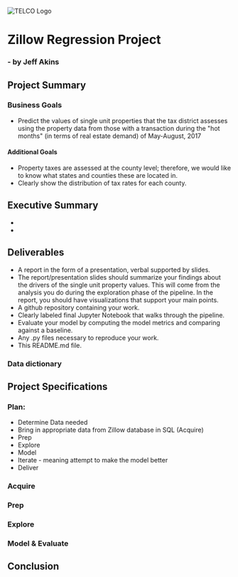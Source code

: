 ![TELCO Logo](https://lh3.googleusercontent.com/proxy/w0hjSS3KvVmQpSSXUnfGDiN-TsOuK6qwDe29cfb6eRgBP-ULpqjCiTtmSsueUITHdLeIlegGYTg5-_ateni9dwzz6CcO--2cul58-IIOCZ4FMMbh7Ht-g4V5xgywqcxlKm1LzBVmKk8Bozqe)

# Zillow Regression Project
### - by Jeff Akins

## Project Summary
### Business Goals
- Predict the values of single unit properties that the tax district assesses using the property data from those with a transaction during the "hot months" (in terms of real estate demand) of May-August, 2017
#### Additional Goals
- Property taxes are assessed at the county level; therefore, we would like to know what states and counties these are located in.
- Clearly show the distribution of tax rates for each county.

## Executive Summary
- 
- 

## Deliverables
- A report in the form of a presentation, verbal supported by slides.
- The report/presentation slides should summarize your findings about the drivers of the single unit property values. This will come from the analysis you do during the exploration phase of the pipeline. In the report, you should have visualizations that support your main points.
- A github repository containing your work.
 - Clearly labeled final Jupyter Notebook that walks through the pipeline. 
 - Evaluate your model by computing the model metrics and comparing against a baseline.
 - Any .py files necessary to reproduce your work.
 - This README.md file.

### Data dictionary

## Project Specifications

### Plan:
- Determine Data needed
- Bring in appropriate data from Zillow database in SQL (Acquire)
- Prep
- Explore
- Model
- Iterate - meaning attempt to make the model better
- Deliver 

### Acquire

### Prep

### Explore

### Model & Evaluate

## Conclusion